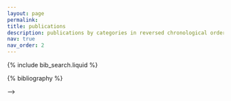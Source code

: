 ```yaml
---
layout: page
permalink: 
title: publications
description: publications by categories in reversed chronological order. generated by jekyll-scholar.
nav: true
nav_order: 2
---
```

<!-- <!-- _pages/publications.md -->

<!-- Bibsearch Feature -->

{% include bib_search.liquid %}

<div class="publications">

{% bibliography %}

</div>-->
